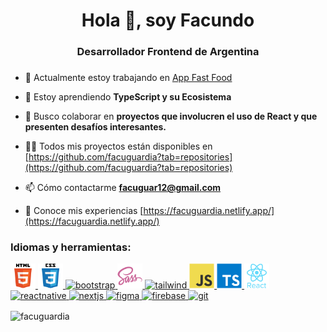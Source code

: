 <h1 align="center">Hola 👋, soy Facundo</h1>
<h3 align="center">Desarrollador Frontend de Argentina</h3>

###

- 🔭 Actualmente estoy trabajando en [App Fast Food](https://github.com/facuguardia/app-food)

- 🌱 Estoy aprendiendo **TypeScript y su Ecosistema**

- 👯 Busco colaborar en **proyectos que involucren el uso de React y que presenten desafíos interesantes.**

- 👨‍💻 Todos mis proyectos están disponibles en [https://github.com/facuguardia?tab=repositories](https://github.com/facuguardia?tab=repositories)

- 📫 Cómo contactarme **facuguar12@gmail.com**

- 📄 Conoce mis experiencias [https://facuguardia.netlify.app/](https://facuguardia.netlify.app/)

<h3 alinear="izquierda">Idiomas y herramientas:</h3>

<p align="left">
   <a href="https://www.w3.org/html/" target="_blank" rel="noreferrer"> 
     <img src="https://raw.githubusercontent.com/devicons/devicon/master/icons/html5/html5-original-wordmark.svg" alt="html5" width="40" height="40"/> 
   </a> 
  
   <a href="https://www.w3schools.com /css/" target="_blank" rel="noreferrer"> 
    <img src="https://raw.githubusercontent.com/devicons/devicon/master/icons/css3/css3-original-wordmark.svg" alt= "css3" width="40" height="40"/> 
  </a> 
  
   <a href="https://getbootstrap.com" target="_blank" rel="noreferrer"> 
    <img src="https://raw.githubusercontent.com/devicons/devicon /master/icons/bootstrap/bootstrap-plain-wordmark.svg" alt="bootstrap" width="40" height="40"/> 
  </a> 
  
  <a href="https: //sass-lang.com" target="_blank" rel="noreferrer"> 
    <img src="https://raw.githubusercontent.com/devicons/devicon/master/icons/sass/sass-original.svg" alt="sass" width="40" height="40"/> 
  </a> 
  
  <a href="https://tailwindcss.com/" target="_blank" rel="noreferrer"> 
    <img src= "https://www.vectorlogo.zone/logos/tailwindcss/tailwindcss-icon.svg" alt="tailwind" width="40" height="40"/> 
  </a>
  
  <a href="https://developer.mozilla.org/en-US/docs/Web/JavaScript" target="_blank" rel="noreferrer"> 
    <img src="https://raw.githubusercontent.com/devicons/devicon/master/icons/javascript/javascript-original.svg" alt="javascript" width="40" height="40"/> 
  </a>
  
  <a href="https://www.typescriptlang.org/" target="_blank" rel="noreferrer"> 
    <img src="https://raw.githubusercontent.com/devicons/devicon/master/icons/typescript/typescript-original.svg" alt="typescript" width="40" height="40"/> 
  </a>

  <a href="https://reactjs.org/" target="_blank" rel="noreferrer"> 
    <img src="https://raw.githubusercontent.com/devicons/devicon/master/icons/react/react-original-wordmark.svg" alt="react" width="40" height="40"/> 
  </a>
  
  <a href="https://reactnative.dev/" target="_blank" rel="noreferrer"> 
    <img src="https://reactnative.dev/img/header_logo.svg" alt="reactnative" width="40" height="40"/> 
  </a> 
  
  <a href="https://nextjs.org/" target="_blank" rel="noreferrer"> 
    <img src= "https://cdn.worldvectorlogo.com/logos/nextjs-2.svg" alt="nextjs" width="40" height="40"/> 
  </a>
  
  <a href="https://www.figma.com/" target="_blank" rel="noreferrer"> 
    <img src="https://www.vectorlogo.zone/logos/figma/figma-icon.svg" alt="figma" width="40" height="40"/> 
  </a> 
  
  <a href=" https://firebase.google.com/" target="_blank" rel="noreferrer"> 
   <img src="https://www.vectorlogo.zone/logos/firebase/firebase-icon.svg" alt=" firebase" width="40" height="40"/> 
  </a>
  
  <a href="https://git-scm.com/" target="_blank" rel="noreferrer"> 
    <img src="https://www.vectorlogo.zone/logos/git-scm/git-scm-icon.svg" alt="git" width="40" height="40"/> 
  </a>
   
</p>


<p><img align="center" src="https://github-readme-streak-stats.herokuapp.com/?user=facuguardia&" alt="facuguardia" /></p>






